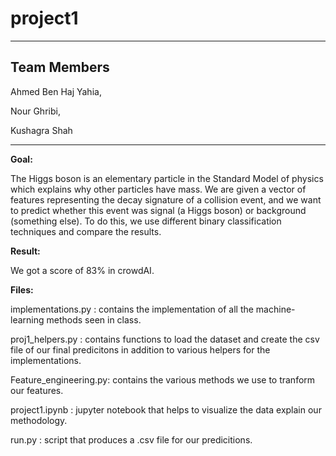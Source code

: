 # project1
-------
Team Members
---
Ahmed Ben Haj Yahia,

Nour Ghribi,

Kushagra Shah

---
**Goal:**

The Higgs boson is an elementary particle in the Standard Model of physics which explains why other particles have mass. We are given a vector of features representing the decay signature of a collision event, and we want to predict whether this event was signal (a Higgs boson) or background (something else). To do this, we use different binary classification techniques and compare the results.

**Result:**

We got a score of 83% in crowdAI.

**Files:**

implementations.py : contains the implementation of all the machine-learning methods seen in class.

proj1_helpers.py : contains functions to load the dataset and create the csv file of our final predicitons in addition to various helpers for the implementations.

Feature_engineering.py: contains the various methods we use to tranform our features.

project1.ipynb : jupyter notebook that helps to visualize the data explain our methodology.

run.py : script that produces a .csv file for our predicitions.
